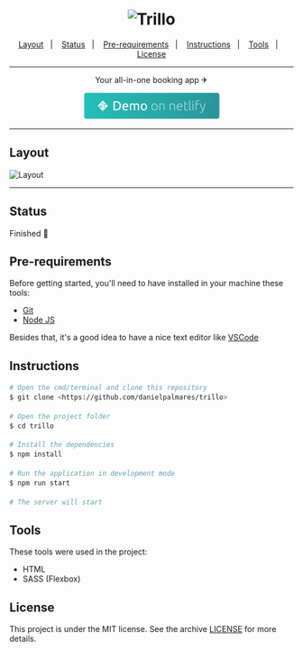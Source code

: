 <h1 align="center">
  <img alt="Trillo" title="Trillo" src="https://github.com/danielpalmares/trillo-css/blob/main/img/favicon.png" />
</h1>

<p align="center">
  <a href="#layout">Layout</a>&nbsp;&nbsp;&nbsp;|&nbsp;&nbsp;&nbsp;
  <a href="#status">Status</a>&nbsp;&nbsp;&nbsp;|&nbsp;&nbsp;&nbsp;
  <a href="#pre-requirements">Pre-requirements</a>&nbsp;&nbsp;&nbsp;|&nbsp;&nbsp;&nbsp;
  <a href="#instructions">Instructions</a>&nbsp;&nbsp;&nbsp;|&nbsp;&nbsp;&nbsp;
  <a href="#tools">Tools</a>&nbsp;&nbsp;&nbsp;|&nbsp;&nbsp;&nbsp;
  <a href="#license">License</a>
</p>

---

<p align="center">
  Your all-in-one booking app ✈
</p>

<p align="center">
  <a href="https://dann-trillo.netlify.app/" target="_blank">
    <img alt="Demo on Netlify" src="https://github.com/danielpalmares/omnifood/blob/master/.github/demo-on-netlify.png">
  </a>
</p>

---

## Layout

![Layout](https://github.com/danielpalmares/trillo-css/blob/main/.github/trillo-layout.png)

---

## Status

Finished 🚀

## Pre-requirements

Before getting started, you'll need to have installed in your machine these tools:

- [Git](https://git-scm.com)
- [Node JS](https://nodejs.org/en/)

Besides that, it's a good idea to have a nice text editor like [VSCode](https://code.visualstudio.com/)

## Instructions

```bash
# Open the cmd/terminal and clone this repository
$ git clone <https://github.com/danielpalmares/trillo>

# Open the project folder
$ cd trillo

# Install the dependencies
$ npm install

# Run the application in development mode
$ npm run start

# The server will start
```

## Tools

These tools were used in the project:

- HTML
- SASS (Flexbox)
## License

This project is under the MIT license. See the archive [LICENSE](https://github.com/danielpalmares/trillo/blob/main/LICENSE) for more details.
